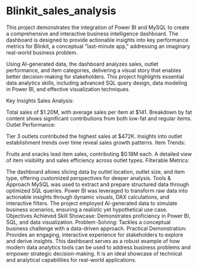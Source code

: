 # Blinkit_sales_analysis
This project demonstrates the integration of Power BI and MySQL to create a comprehensive and interactive business intelligence dashboard. The dashboard is designed to provide actionable insights into key performance metrics for Blinkit, a conceptual "last-minute app," addressing an imaginary real-world business problem.

Using AI-generated data, the dashboard analyzes sales, outlet performance, and item categories, delivering a visual story that enables better decision-making for stakeholders. This project highlights essential data analytics skills, including advanced SQL query design, data modeling in Power BI, and effective visualization techniques.

Key Insights
Sales Analysis:

Total sales of $1.20M, with average sales per item at $141.
Breakdown by fat content shows significant contributions from both low-fat and regular items.
Outlet Performance:

Tier 3 outlets contributed the highest sales at $472K.
Insights into outlet establishment trends over time reveal sales growth patterns.
Item Trends:

Fruits and snacks lead item sales, contributing $0.18M each.
A detailed view of item visibility and sales efficiency across outlet types.
Filterable Metrics:

The dashboard allows slicing data by outlet location, outlet size, and item type, offering customized perspectives for deeper analysis.
Tools & Approach
MySQL was used to extract and prepare structured data through optimized SQL queries.
Power BI was leveraged to transform raw data into actionable insights through dynamic visuals, DAX calculations, and interactive filters.
The project employed AI-generated data to simulate business scenarios, ensuring a realistic yet hypothetical use case.
Objectives Achieved
Skill Showcase: Demonstrates proficiency in Power BI, SQL, and data visualization.
Problem-Solving: Tackles a conceptual business challenge with a data-driven approach.
Practical Demonstration: Provides an engaging, interactive experience for stakeholders to explore and derive insights.
This dashboard serves as a robust example of how modern data analytics tools can be used to address business problems and empower strategic decision-making. It is an ideal showcase of technical and analytical capabilities for real-world applications.
